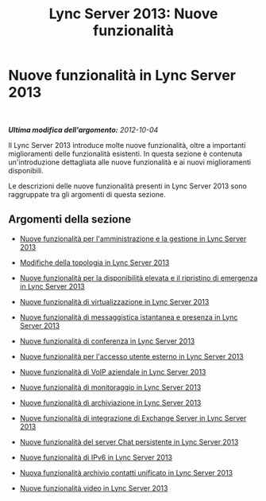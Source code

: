 ﻿---
title: 'Lync Server 2013: Nuove funzionalità'
TOCTitle: Nuove funzionalità del server
ms:assetid: 2e6f8a57-ab84-4578-b358-870796cddf31
ms:mtpsurl: https://technet.microsoft.com/it-it/library/Gg425795(v=OCS.15)
ms:contentKeyID: 49300053
ms.date: 08/24/2015
mtps_version: v=OCS.15
ms.translationtype: HT
---

# Nuove funzionalità in Lync Server 2013

 

_**Ultima modifica dell'argomento:** 2012-10-04_

Il Lync Server 2013 introduce molte nuove funzionalità, oltre a importanti miglioramenti delle funzionalità esistenti. In questa sezione è contenuta un'introduzione dettagliata alle nuove funzionalità e ai nuovi miglioramenti disponibili.

Le descrizioni delle nuove funzionalità presenti in Lync Server 2013 sono raggruppate tra gli argomenti di questa sezione.

## Argomenti della sezione

  - [Nuove funzionalità per l'amministrazione e la gestione in Lync Server 2013](lync-server-2013-new-management-and-administration-features.md)

  - [Modifiche della topologia in Lync Server 2013](lync-server-2013-topology-changes.md)

  - [Nuove funzionalità per la disponibilità elevata e il ripristino di emergenza in Lync Server 2013](lync-server-2013-new-disaster-recovery-and-high-availability-features.md)

  - [Nuove funzionalità di virtualizzazione in Lync Server 2013](lync-server-2013-new-virtualization-features.md)

  - [Nuove funzionalità di messaggistica istantanea e presenza in Lync Server 2013](lync-server-2013-new-im-and-presence-features.md)

  - [Nuove funzionalità di conferenza in Lync Server 2013](lync-server-2013-new-conferencing-features.md)

  - [Nuove funzionalità per l'accesso utente esterno in Lync Server 2013](lync-server-2013-new-features-for-external-user-access.md)

  - [Nuove funzionalità di VoIP aziendale in Lync Server 2013](lync-server-2013-new-enterprise-voice-features.md)

  - [Nuove funzionalità di monitoraggio in Lync Server 2013](lync-server-2013-new-monitoring-features.md)

  - [Nuove funzionalità di archiviazione in Lync Server 2013](lync-server-2013-new-archiving-features.md)

  - [Nuove funzionalità di integrazione di Exchange Server in Lync Server 2013](lync-server-2013-new-exchange-server-integration-features.md)

  - [Nuove funzionalità del server Chat persistente in Lync Server 2013](lync-server-2013-new-persistent-chat-server-features.md)

  - [Nuove funzionalità di IPv6 in Lync Server 2013](lync-server-2013-new-ipv6-features.md)

  - [Nuova funzionalità archivio contatti unificato in Lync Server 2013](lync-server-2013-new-unified-contact-store-feature.md)

  - [Nuove funzionalità video in Lync Server 2013](lync-server-2013-new-video-features.md)

